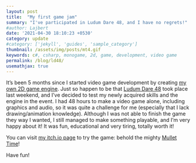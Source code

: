 ```yaml
---
layout: post
title:  "My first game jam"
summary: "I've participated in Ludum Dare 48, and I have no regrets!"
#author: Lajbert
date: '2021-04-30 18:10:23 +0530'
category: update
#category: ['jekyll', 'guides', 'sample_category']
thumbnail: /assets/img/posts/mt4.gif
keywords: c#, csharp, monogame, 2d, game, development, video game
permalink: /blog/ld48/
usemathjax: true
---
```



It’s been 5 months since I started video game development by creating <a href="https://github.com/Lajbert/MonolithEngine">my own 2D game engine</a>. Just so happen to be that <a href="https://ldjam.com/">Ludum Dare 48</a> took place last weekend, and I’ve decided to test my newly acquired skills and the engine in the event. I had 48 hours to make a video game alone, including graphics and audio, so it was quite a challenge for me (especially that I lack drawing/animation knowledge).
Although I was not able to finish the game they way I wanted, I still managed to make something playable, and I’m very happy about it! It was fun, educational and very tiring, totally worth it!


You can visit <a href="https://lajbert.itch.io/">my itch.io page</a> to try the game: behold the mighty <a href="https://lajbert.itch.io/mullettime">Mullet Time</a>!

Have fun!